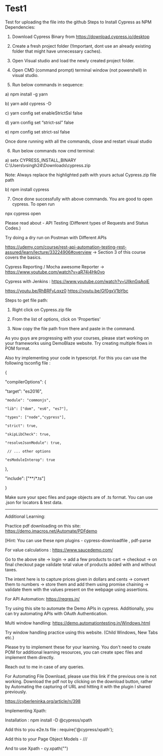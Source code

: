 # Test1
Test for uploading the file into the github
Steps to Install Cypress as NPM Dependencies: 

1. Download Cypress Binary from https://download.cypress.io/desktop 

2. Create a fresh project folder (!Important, dont use an already existing folder that might have unnecessary caches). 

3. Open Visual studio and load the newly created project folder. 

4. Open CMD (command prompt) terminal window (not powershell) in visual studio. 

5. Run below commands in sequence: 

a) npm install -g yarn 

b) yarn add cypress -D 

c) yarn config set enableStrictSsl false 

d) yarn config set “strict-ssl” false 

e) npm config set strict-ssl false 

   Once done running with all the commands, close and restart visual studio 

6. Run below commands now cmd terminal: 

a) setx CYPRESS_INSTALL_BINARY C:\\Users\\vsingh24\\Downloads\\cypress.zip 

Note: Always replace the highlighted path with yours actual Cypress.zip file path 

b) npm install cypress 

7. Once done successfully with above commands. You are good to open cypress. To open run 

npx cypress open 

 Please read about - API Testing  (Different types of Requests and Status Codes.)

Try doing a dry run on Postman with Different APIs

https://udemy.com/course/rest-api-automation-testing-rest-assured/learn/lecture/33224906#overview -> Section 3 of this course covers the basics.

 

Cypress Reporting / Mocha awesome Reporter -> https://www.youtube.com/watch?v=aR74j4Hk0vo

 

Cypress with Jenkins : https://www.youtube.com/watch?v=UIlknGqAoiE

https://youtu.be/RhBRFyLqxz0
https://youtu.be/Gf0gxV1bYbc

 

Steps to get file path: 

1. Right click on Cypress.zip file 

2. From the list of options, click on 'Properties' 

3. Now copy the file path from there and paste in the command. 


As you guys are progressing with your courses, please start working on your frameworks using DemoBlaze website. Try creating multiple flows in POM format. 

Also try implementing your code in typescript. For this you can use the following tsconfig file :

 

{

  "compilerOptions": {

   "target": "es2016",

    "module": "commonjs",

    "lib": ["dom", "es6", "es7"],

    "types": ["node","cypress"],

    "strict": true,

    "skipLibCheck": true,

    "resolveJsonModule": true,

     // ... other options

    "esModuleInterop": true

  },

  "include": ["**/*.ts"]

} 

 

Make sure your spec files and page objects are of .ts format. You can use .json for locators & test data.

________________________________________________________________________________________________________________

 

Additional Learning:

 

Practice pdf downloading on this site: https://demo.imacros.net/Automate/PDFdemo

[Hint: You can use these npm plugins - cypress-downloadfile , pdf-parse

 

For value calculations : https://www.saucedemo.com/

Go to the above site -> login -> add a few products to cart -> checkout -> on final checkout page validate total value of products added with and without taxes. 

The intent here is to capture prices given in dollars and cents -> convert them to numbers -> store them and add them using promise chaining ->  validate them with the values present on the webpage using assertions.

 

For API Automation: https://reqres.in/  

Try using this site to automate the Demo APIs in cypress. Additionally, you can try automating APIs with OAuth Authentication.

 

Multi window handling: https://demo.automationtesting.in/Windows.html

Try window handling practice using this website. (Child Windows, New Tabs etc.)

 

Please try to implement these for your learning. You don't need to create POM for additional learning resources, you  can create spec files and implement them directly.

 

Reach out to me in case of any queries.

For Automating File Download, please use this link if the previous one is not working. Download the pdf not by clicking on the download button, rather by Automating the capturing of URL and hitting it with the plugin I shared previously.

https://cyberleninka.org/article/n/398


Implementing Xpath:


Installation : npm install -D @cypress/xpath


Add this to you e2e.ts file : require('@cypress/xpath');



Add this to your Page Object Models - /// <reference types="@cypress/xpath" />



And to use Xpath - cy.xpath("")
